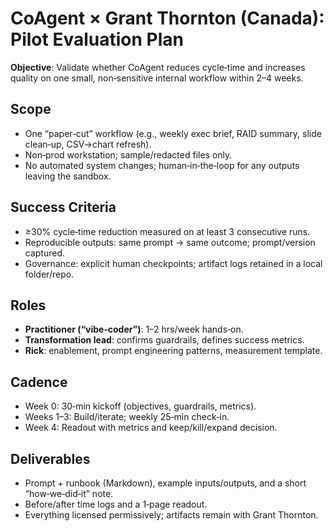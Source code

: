 # CoAgent × Grant Thornton (Canada): Pilot Evaluation Plan

**Objective**: Validate whether CoAgent reduces cycle‑time and increases quality on one small, non‑sensitive internal workflow within 2–4 weeks.

## Scope
- One “paper‑cut” workflow (e.g., weekly exec brief, RAID summary, slide clean‑up, CSV→chart refresh).
- Non‑prod workstation; sample/redacted files only.
- No automated system changes; human‑in‑the‑loop for any outputs leaving the sandbox.

## Success Criteria
- ≥30% cycle‑time reduction measured on at least 3 consecutive runs.
- Reproducible outputs: same prompt → same outcome; prompt/version captured.
- Governance: explicit human checkpoints; artifact logs retained in a local folder/repo.

## Roles
- **Practitioner (“vibe‑coder”)**: 1–2 hrs/week hands‑on.
- **Transformation lead**: confirms guardrails, defines success metrics.
- **Rick**: enablement, prompt engineering patterns, measurement template.

## Cadence
- Week 0: 30‑min kickoff (objectives, guardrails, metrics).
- Weeks 1–3: Build/iterate; weekly 25‑min check‑in.
- Week 4: Readout with metrics and keep/kill/expand decision.

## Deliverables
- Prompt + runbook (Markdown), example inputs/outputs, and a short “how‑we‑did‑it” note.
- Before/after time logs and a 1‑page readout.
- Everything licensed permissively; artifacts remain with Grant Thornton.

